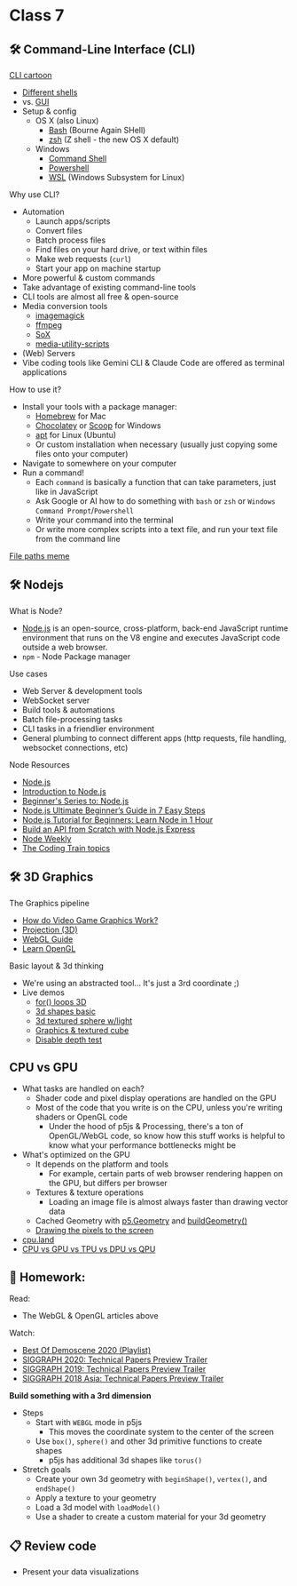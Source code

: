 # Class 7

## 🛠️ Command-Line Interface (CLI)

[CLI cartoon](../images/command-line.png)

* [Different shells](https://en.wikipedia.org/wiki/Command-line_interface)
* vs. [GUI](https://en.wikipedia.org/wiki/Graphical_user_interface)
* Setup & config
  * OS X (also Linux)
    * [Bash](https://www.gnu.org/software/bash/) (Bourne Again SHell)
    * [zsh](http://zsh.sourceforge.net/) (Z shell - the new OS X default)
  * Windows
    * [Command Shell](https://learn.microsoft.com/en-us/windows-server/administration/windows-commands/windows-commands)
    * [Powershell](https://learn.microsoft.com/en-us/powershell/scripting/overview)
    * [WSL](https://learn.microsoft.com/en-us/windows/wsl/install) (Windows Subsystem for Linux)

Why use CLI?

* Automation
  * Launch apps/scripts
  * Convert files
  * Batch process files
  * Find files on your hard drive, or text within files
  * Make web requests (`curl`)
  * Start your app on machine startup
* More powerful & custom commands
* Take advantage of existing command-line tools
* CLI tools are almost all free & open-source
* Media conversion tools
  * [imagemagick](https://imagemagick.org/)
  * [ffmpeg](https://ffmpeg.org/)
  * [SoX](http://sox.sourceforge.net/)
  * [media-utility-scripts](https://github.com/cacheflowe/media-utility-scripts)
* (Web) Servers
* Vibe coding tools like Gemini CLI & Claude Code are offered as terminal applications

How to use it?

* Install your tools with a package manager:
  * [Homebrew](https://brew.sh/) for Mac
  * [Chocolatey](https://chocolatey.org/) or [Scoop](https://scoop.sh/) for Windows
  * [apt](https://manpages.ubuntu.com/manpages/trusty/man8/apt.8.html) for Linux (Ubuntu)
  * Or custom installation when necessary (usually just copying some files onto your computer)
* Navigate to somewhere on your computer
* Run a command!
  * Each `command` is basically a function that can take parameters, just like in JavaScript
  * Ask Google or AI how to do something with `bash` or `zsh` or `Windows Command Prompt`/`Powershell`
  * Write your command into the terminal
  * Or write more complex scripts into a text file, and run your text file from the command line

[File paths meme](../images/file-paths-jedi.jpg)

## 🛠️ Nodejs

What is Node?

* [Node.js](https://nodejs.org/) is an open-source, cross-platform, back-end JavaScript runtime environment that runs on the V8 engine and executes JavaScript code outside a web browser.
* `npm` - Node Package manager

Use cases

* Web Server & development tools
* WebSocket server
* Build tools & automations
* Batch file-processing tasks
* CLI tasks in a friendlier environment
* General plumbing to connect different apps (http requests, file handling, websocket connections, etc)

Node Resources

* [Node.js](https://nodejs.org/)
* [Introduction to Node.js](https://nodejs.org/en/learn/getting-started/introduction-to-nodejs)
* [Beginner's Series to: Node.js](https://www.youtube.com/playlist?list=PLlrxD0HtieHje-_287YJKhY8tDeSItwtg#begnodejs)
* [Node.js Ultimate Beginner’s Guide in 7 Easy Steps](https://www.youtube.com/watch?v=ENrzD9HAZK4)
* [Node.js Tutorial for Beginners: Learn Node in 1 Hour](https://www.youtube.com/watch?v=TlB_eWDSMt4)
* [Build an API from Scratch with Node.js Express](https://www.youtube.com/watch?v=-MTSQjw5DrM)
* [Node Weekly](https://nodeweekly.com/)
* [The Coding Train topics](https://thecodingtrain.com/tracks/lang/all/topic/node-js)


## 🛠️ 3D Graphics

The Graphics pipeline

* [How do Video Game Graphics Work?](https://www.youtube.com/watch?v=C8YtdC8mxTU)
* [Projection (3D)](https://jsantell.com/3d-projection)
* [WebGL Guide](https://xem.github.io/articles/webgl-guide.html)
* [Learn OpenGL](https://learnopengl.com/)

Basic layout & 3d thinking

* We're using an abstracted tool... It's just a 3rd coordinate ;)
* Live demos
  * [for() loops 3D](https://editor.p5js.org/cacheflowe/sketches/1S7L5IqjO)
  * [3d shapes basic](https://editor.p5js.org/cacheflowe/sketches/6jSCgZm0L)
  * [3d textured sphere w/light](https://editor.p5js.org/cacheflowe/sketches/LJJZUnd9_)
  * [Graphics & textured cube](https://editor.p5js.org/cacheflowe/sketches/T2VXcVI2A)
  * [Disable depth test](https://editor.p5js.org/cacheflowe/sketches/SW763JUky)

## CPU vs GPU

* What tasks are handled on each?
  * Shader code and pixel display operations are handled on the GPU
  * Most of the code that you write is on the CPU, unless you're writing shaders or OpenGL code
    * Under the hood of p5js & Processing, there's a ton of OpenGL/WebGL code, so know how this stuff works is helpful to know what your performance bottlenecks might be
* What's optimized on the GPU
  * It depends on the platform and tools
    * For example, certain parts of web browser rendering happen on the GPU, but differs per browser
  * Textures & texture operations
    * Loading an image file is almost always faster than drawing vector data
  * Cached Geometry with [p5.Geometry](https://p5js.org/reference/p5/p5.Geometry/) and [buildGeometry()](https://p5js.org/reference/p5/buildGeometry/)
  * [Drawing the pixels to the screen](../images/webgl-rendering.png)
* [cpu.land](https://cpu.land/)
* [CPU vs GPU vs TPU vs DPU vs QPU](https://www.youtube.com/watch?v=r5NQecwZs1A)

## 📝 Homework:

Read:

* The WebGL & OpenGL articles above

Watch:

* [Best Of Demoscene 2020 (Playlist)](https://www.youtube.com/watch?v=zWqfX9J9BXI&list=PL9HVvEQXdWVb22aDO98yTbhqE8zy9XaDE)
* [SIGGRAPH 2020: Technical Papers Preview Trailer](https://www.youtube.com/watch?v=jYdMKdRUq_8)
* [SIGGRAPH 2019: Technical Papers Preview Trailer](https://www.youtube.com/watch?v=EhDr3Rs5fTU)
* [SIGGRAPH 2018 Asia: Technical Papers Preview Trailer](https://www.youtube.com/watch?v=wdKpXvF_3AU)

**Build something with a 3rd dimension**

* Steps
  * Start with `WEBGL` mode in p5js
    * This moves the coordinate system to the center of the screen
  * Use `box()`, `sphere()` and other 3d primitive functions to create shapes
    * p5js has additional 3d shapes like `torus()`
* Stretch goals
  * Create your own 3d geometry with `beginShape()`, `vertex()`, and `endShape()`
  * Apply a texture to your geometry
  * Load a 3d model with `loadModel()`
  * Use a shader to create a custom material for your 3d geometry

## 📋 Review code

* Present your data visualizations

